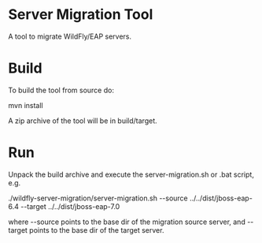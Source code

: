 Server Migration Tool
=================

A tool to migrate WildFly/EAP servers.

Build
======

To build the tool from source do:

mvn install

A zip archive of the tool will be in build/target.
 
Run
======

Unpack the build archive and execute the server-migration.sh or .bat script, e.g.

./wildfly-server-migration/server-migration.sh --source ../../dist/jboss-eap-6.4 --target ../../dist/jboss-eap-7.0

where --source points to the base dir of the migration source server, and --target points to the base dir of the target server.